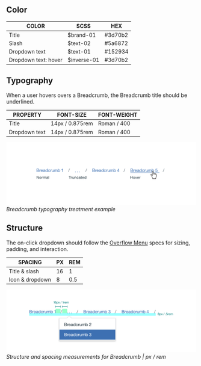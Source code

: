 ## Color
| COLOR      | SCSS      | HEX      |
|----------  |----------|-----------|
| Title      | $brand-01| #3d70b2   |
| Slash      | $text-02 | #5a6872   |
| Dropdown text  | $text-01  | #152934   |
| Dropdown text: hover  | $inverse-01| #3d70b2   |





## Typography
When a user hovers overs a Breadcrumb, the Breadcrumb title should be underlined.

| PROPERTY | FONT-SIZE    | FONT-WEIGHT  |
|------------|-----------------|--------------|
| Title      | 14px / 0.875rem | Roman / 400  |
| Dropdown text | 14px / 0.875rem | Roman / 400  |

![Breadcrumb typography treatment example](images/breadcrumb-style-1.png)
_Breadcrumb typography treatment example_




## Structure
The on-click dropdown should follow the [Overflow Menu](url) specs for sizing, padding, and interaction. 

| SPACING         | PX | REM |
|-----------------|----|-----|
| Title & slash   | 16 | 1   |
| Icon & dropdown | 8  | 0.5 |



![Truncated breadcrumb dropdown example](images/breadcrumb-style-2.png)
_Structure and spacing measurements for Breadcrumb | px / rem_
